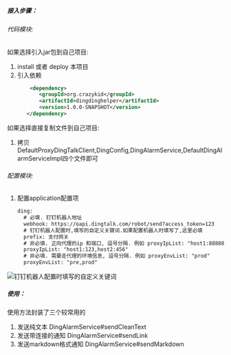 ##### 接入步骤：
###### 代码模块:
如果选择引入jar包到自己项目:
1. install 或者 deploy 本项目
2. 引入依赖   
     ```xml
         <dependency>
            <groupId>org.crazykid</groupId>
            <artifactId>dingdinghelper</artifactId>
            <version>1.0.0-SNAPSHOT</version>
        </dependency>
     ```
如果选择直接复制文件到自己项目:
1. 拷贝DefaultProxyDingTalkClient,DingConfig,DingAlarmService,DefaultDingAlarmServiceImpl四个文件即可

###### 配置模块:
1. 配置application配置项   
    ```xml
    ding:
      # 必填. 钉钉机器人地址
      webhook: https://oapi.dingtalk.com/robot/send?access_token=123
      # 钉钉机器人配置时,填写的自定义关键词.如果配置机器人时填写了,这里必填
      prefix: 支付网关
      # 非必填. 正向代理的ip 和端口, 逗号分隔. 例如 proxyIpList: "host1:888888"
      proxyIpList: "host1:123,host2:456"
      # 非必填. 需要走代理的环境信息, 逗号分隔. 例如 proxyEnvList: "prod"
      proxyEnvList: "pre,prod"
    ``` 
![钉钉机器人配置时填写的自定义关键词](https://oss.getjing.cn/document/20220119/ding_prefix.png)

##### 使用：
使用方法封装了三个较常用的
1. 发送纯文本 DingAlarmService#sendCleanText
2. 发送带连接的通知 DingAlarmService#sendLink
3. 发送markdown格式通知 DingAlarmService#sendMarkdown